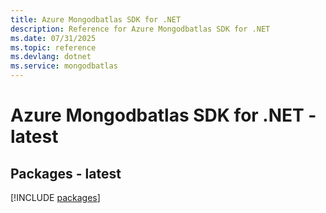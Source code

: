 ```yaml
---
title: Azure Mongodbatlas SDK for .NET
description: Reference for Azure Mongodbatlas SDK for .NET
ms.date: 07/31/2025
ms.topic: reference
ms.devlang: dotnet
ms.service: mongodbatlas
---
```

# Azure Mongodbatlas SDK for .NET - latest
## Packages - latest
[!INCLUDE [packages](mongodbatlas-index.md)]